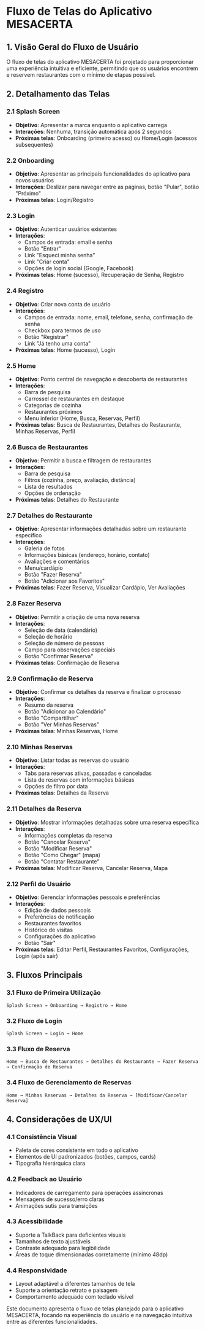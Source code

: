 # Fluxo de Telas do Aplicativo MESACERTA

## 1. Visão Geral do Fluxo de Usuário

O fluxo de telas do aplicativo MESACERTA foi projetado para proporcionar uma experiência intuitiva e eficiente, permitindo que os usuários encontrem e reservem restaurantes com o mínimo de etapas possível.

## 2. Detalhamento das Telas

### 2.1 Splash Screen
- **Objetivo**: Apresentar a marca enquanto o aplicativo carrega
- **Interações**: Nenhuma, transição automática após 2 segundos
- **Próximas telas**: Onboarding (primeiro acesso) ou Home/Login (acessos subsequentes)

### 2.2 Onboarding
- **Objetivo**: Apresentar as principais funcionalidades do aplicativo para novos usuários
- **Interações**: Deslizar para navegar entre as páginas, botão "Pular", botão "Próximo"
- **Próximas telas**: Login/Registro

### 2.3 Login
- **Objetivo**: Autenticar usuários existentes
- **Interações**: 
  - Campos de entrada: email e senha
  - Botão "Entrar"
  - Link "Esqueci minha senha"
  - Link "Criar conta"
  - Opções de login social (Google, Facebook)
- **Próximas telas**: Home (sucesso), Recuperação de Senha, Registro

### 2.4 Registro
- **Objetivo**: Criar nova conta de usuário
- **Interações**:
  - Campos de entrada: nome, email, telefone, senha, confirmação de senha
  - Checkbox para termos de uso
  - Botão "Registrar"
  - Link "Já tenho uma conta"
- **Próximas telas**: Home (sucesso), Login

### 2.5 Home
- **Objetivo**: Ponto central de navegação e descoberta de restaurantes
- **Interações**:
  - Barra de pesquisa
  - Carrossel de restaurantes em destaque
  - Categorias de cozinha
  - Restaurantes próximos
  - Menu inferior (Home, Busca, Reservas, Perfil)
- **Próximas telas**: Busca de Restaurantes, Detalhes do Restaurante, Minhas Reservas, Perfil

### 2.6 Busca de Restaurantes
- **Objetivo**: Permitir a busca e filtragem de restaurantes
- **Interações**:
  - Barra de pesquisa
  - Filtros (cozinha, preço, avaliação, distância)
  - Lista de resultados
  - Opções de ordenação
- **Próximas telas**: Detalhes do Restaurante

### 2.7 Detalhes do Restaurante
- **Objetivo**: Apresentar informações detalhadas sobre um restaurante específico
- **Interações**:
  - Galeria de fotos
  - Informações básicas (endereço, horário, contato)
  - Avaliações e comentários
  - Menu/cardápio
  - Botão "Fazer Reserva"
  - Botão "Adicionar aos Favoritos"
- **Próximas telas**: Fazer Reserva, Visualizar Cardápio, Ver Avaliações

### 2.8 Fazer Reserva
- **Objetivo**: Permitir a criação de uma nova reserva
- **Interações**:
  - Seleção de data (calendário)
  - Seleção de horário
  - Seleção de número de pessoas
  - Campo para observações especiais
  - Botão "Confirmar Reserva"
- **Próximas telas**: Confirmação de Reserva

### 2.9 Confirmação de Reserva
- **Objetivo**: Confirmar os detalhes da reserva e finalizar o processo
- **Interações**:
  - Resumo da reserva
  - Botão "Adicionar ao Calendário"
  - Botão "Compartilhar"
  - Botão "Ver Minhas Reservas"
- **Próximas telas**: Minhas Reservas, Home

### 2.10 Minhas Reservas
- **Objetivo**: Listar todas as reservas do usuário
- **Interações**:
  - Tabs para reservas ativas, passadas e canceladas
  - Lista de reservas com informações básicas
  - Opções de filtro por data
- **Próximas telas**: Detalhes da Reserva

### 2.11 Detalhes da Reserva
- **Objetivo**: Mostrar informações detalhadas sobre uma reserva específica
- **Interações**:
  - Informações completas da reserva
  - Botão "Cancelar Reserva"
  - Botão "Modificar Reserva"
  - Botão "Como Chegar" (mapa)
  - Botão "Contatar Restaurante"
- **Próximas telas**: Modificar Reserva, Cancelar Reserva, Mapa

### 2.12 Perfil do Usuário
- **Objetivo**: Gerenciar informações pessoais e preferências
- **Interações**:
  - Edição de dados pessoais
  - Preferências de notificação
  - Restaurantes favoritos
  - Histórico de visitas
  - Configurações do aplicativo
  - Botão "Sair"
- **Próximas telas**: Editar Perfil, Restaurantes Favoritos, Configurações, Login (após sair)

## 3. Fluxos Principais

### 3.1 Fluxo de Primeira Utilização
```
Splash Screen → Onboarding → Registro → Home
```

### 3.2 Fluxo de Login
```
Splash Screen → Login → Home
```

### 3.3 Fluxo de Reserva
```
Home → Busca de Restaurantes → Detalhes do Restaurante → Fazer Reserva → Confirmação de Reserva
```

### 3.4 Fluxo de Gerenciamento de Reservas
```
Home → Minhas Reservas → Detalhes da Reserva → [Modificar/Cancelar Reserva]
```

## 4. Considerações de UX/UI

### 4.1 Consistência Visual
- Paleta de cores consistente em todo o aplicativo
- Elementos de UI padronizados (botões, campos, cards)
- Tipografia hierárquica clara

### 4.2 Feedback ao Usuário
- Indicadores de carregamento para operações assíncronas
- Mensagens de sucesso/erro claras
- Animações sutis para transições

### 4.3 Acessibilidade
- Suporte a TalkBack para deficientes visuais
- Tamanhos de texto ajustáveis
- Contraste adequado para legibilidade
- Áreas de toque dimensionadas corretamente (mínimo 48dp)

### 4.4 Responsividade
- Layout adaptável a diferentes tamanhos de tela
- Suporte a orientação retrato e paisagem
- Comportamento adequado com teclado visível

Este documento apresenta o fluxo de telas planejado para o aplicativo MESACERTA, focando na experiência do usuário e na navegação intuitiva entre as diferentes funcionalidades.
